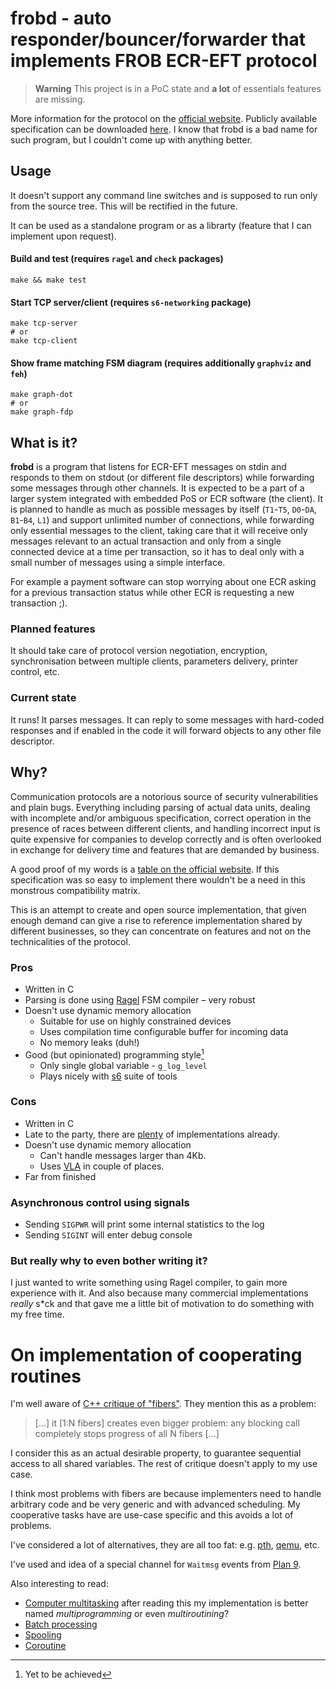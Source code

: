 # frobd - auto responder/bouncer/forwarder that implements FROB ECR-EFT protocol

> **Warning**
> This project is in a PoC state and __a lot__ of essentials features are missing.

More information for the protocol on the [official website][b]. Publicly
available specification can be downloaded [here][c]. I know that frobd is a bad
name for such program, but I couldn't come up with anything better.

## Usage

It doesn't support any command line switches and is supposed to run only from
the source tree. This will be rectified in the future.

It can be used as a standalone program or as a librarty (feature that I can
implement upon request).

#### Build and test (requires `ragel` and `check` packages)

```shell
make && make test
```

#### Start TCP server/client (requires `s6-networking` package)

```shell
make tcp-server
# or
make tcp-client
```

#### Show frame matching FSM diagram (requires additionally `graphviz` and `feh`)

```shell
make graph-dot
# or
make graph-fdp
```

## What is it?

__frobd__ is a program that listens for ECR-EFT messages on stdin and responds
to them on stdout (or different file descriptors) while forwarding some messages
through other channels. It is expected to be a part of a larger system
integrated with embedded PoS or ECR software (the client). It is planned to
handle as much as possible messages by itself (`T1`-`T5`, `D0`-`DA`, `B1`-`B4`,
`L1`) and support unlimited number of connections, while forwarding only
essential messages to the client, taking care that it will receive only messages
relevant to an actual transaction and only from a single connected device at a
time per transaction, so it has to deal only with a small number of messages
using a simple interface.

For example a payment software can stop worrying about one ECR asking for a
previous transaction status while other ECR is requesting a new transaction ;).

### Planned features

It should take care of protocol version negotiation, encryption, synchronisation
between multiple clients, parameters delivery, printer control, etc.

### Current state

It runs! It parses messages. It can reply to some messages with hard-coded
responses and if enabled in the code it will forward objects to any other file
descriptor.

## Why?

Communication protocols are a notorious source of security vulnerabilities and
plain bugs. Everything including parsing of actual data units, dealing with
incomplete and/or ambiguous specification, correct operation in the presence of
races between different clients, and handling incorrect input is quite expensive
for companies to develop correctly and is often overlooked in exchange for
delivery time and features that are demanded by business.

A good proof of my words is a [table on the official website][e]. If this
specification was so easy to implement there wouldn't be a need in this
monstrous compatibility matrix.

This is an attempt to create and open source implementation, that given enough
demand can give a rise to reference implementation shared by different
businesses, so they can concentrate on features and not on the technicalities
of the protocol.

### Pros

  * Written in C
  * Parsing is done using [Ragel][d] FSM compiler – very robust
  * Doesn't use dynamic memory allocation
      * Suitable for use on highly constrained devices
      * Uses compilation time configurable buffer for incoming data
      * No memory leaks (duh!)
  * Good (but opinionated) programming style[^1]
      * Only single global variable - `g_log_level`
      * Plays nicely with [s6][f] suite of tools

### Cons

  * Written in C
  * Late to the party, there are [plenty][a] of implementations already.
  * Doesn't use dynamic memory allocation
      * Can't handle messages larger than 4Kb.
      * Uses [VLA][g] in couple of places.
  * Far from finished

### Asynchronous control using signals

  * Sending `SIGPWR` will print some internal statistics to the log
  * Sending `SIGINT` will enter debug console

### But really why to even bother writing it?

I just wanted to write something using Ragel compiler, to gain more experience
with it. And also because many commercial implementations _really_ s*ck and that
gave me a little bit of motivation to do something with my free time.

[a]: https://docs.google.com/spreadsheets/d/e/2PACX-1vRiI60ObK9intEg0UeKCH4VsrhnbugVFbIsJbklCG4XqIVjvR3YCbW9a07BpVjrbw/pubhtml/sheet?gid=832359086
[b]: https://frob.pl/protokol-ecr-eft/
[c]: https://archiwum_mpit.bip.gov.pl/kasy-on-line/kasy-on-line.html
[d]: http://www.colm.net/open-source/ragel/
[e]: https://frob.pl/protokol-ecr-eft/#ECREFT
[f]: https://skarnet.org/software/s6/
[g]: https://en.cppreference.com/w/c/language/array#Variable-length_arrays

[^1]: Yet to be achieved

# On implementation of cooperating routines

I'm well aware of [C++ critique of "fibers"][1]. They mention this as a problem:

> [...] it [1:N fibers] creates even bigger problem: any blocking call
> completely stops progress of all N fibers [...]

I consider this as an actual desirable property, to guarantee sequential access
to all shared variables. The rest of critique doesn't apply to my use case.

I think most problems with fibers are because implementers need to handle
arbitrary code and be very generic and with advanced scheduling. My cooperative
tasks have are use-case specific and this avoids a lot of problems.

I've considered a lot of alternatives, they are all too fat: e.g. [pth][2],
[qemu][3], etc.

I've used and idea of a special channel for `Waitmsg` events from [Plan 9][4].

Also interesting to read:

  * [Computer multitasking](https://en.wikipedia.org/wiki/Computer_multitasking)
    after reading this my implementation is better named *multiprogramming* or
    even *multiroutining*?
  * [Batch processing](https://en.wikipedia.org/wiki/Batch_processing)
  * [Spooling](https://en.wikipedia.org/wiki/Spooling)
  * [Coroutine](https://en.wikipedia.org/wiki/Coroutine)

[1]: https://www.open-std.org/jtc1/sc22/wg21/docs/papers/2018/p1364r0.pdf "Fibers under the magnifying glass"
[2]: https://www.gnu.org/software/pth/pth-manual.html "GNU Portable Threads"
[3]: https://gsb16.github.io/qemu/qemu/coroutine.html "QEMU coroutine implementation"
[4]: https://9fans.github.io/plan9port/man/man3/thread.html
